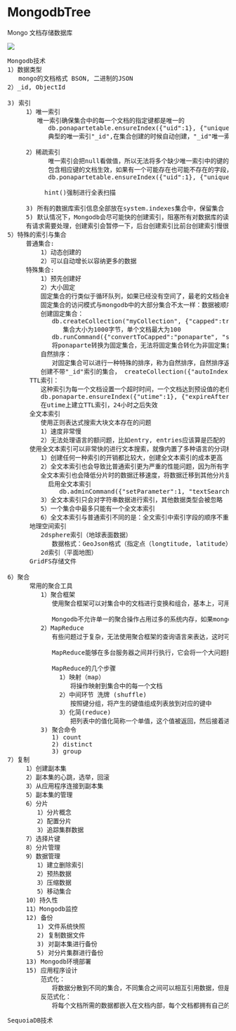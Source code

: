 # MongodbTree
Mongo 文档存储数据库

![](https://i.imgur.com/fXnMvOA.png)

<pre>
Mongodb技术
1）数据类型
   mongo的文档格式 BSON, 二进制的JSON
2）_id, ObjectId
   
3) 索引
     1）唯一索引
        唯一索引确保集合中的每一个文档的指定键都是唯一的
           db.ponapartetable.ensureIndex({"uid":1}, {"unique":true})
           典型的唯一索引"_id",在集合创建的时候自动创建，"_id"唯一索引不能被删除，其他唯一索引都是可以删除的 

     2）稀疏索引
           唯一索引会把null看做值，所以无法将多个缺少唯一索引中的键的文档插入到集合中，然而，有些情况下，你可能希望唯一索引只对
           包含相应键的文档生效，如果有一个可能存在也可能不存在的字段，但是当它存在时，它必须是唯一的，这时就可以将unique和sparse选项组合在一起使用
           db.ponapartetable.ensureIndex({"uid":1}, {"unique":true, "sparse":true})
           
          hint()强制进行全表扫描

     3) 所有的数据库索引信息全部放在system.indexes集合中，保留集合
     5) 默认情况下，Mongodb会尽可能快的创建索引，阻塞所有对数据库的读请求和写请求，一直到索引创建成功，如果希望在创建索引时仍能处理请求，可通过创建索引时指定backgroud选项，
     有请求需要处理，创建索引会暂停一下，后台创建索引比前台创建索引慢很多
5）特殊的索引与集合
     普通集合:
	     1）动态创建的
		 2）可以自动增长以容纳更多的数据
     特殊集合:
         1）预先创建好
         2）大小固定
         固定集合的行类似于循环队列，如果已经没有空间了，最老的文档会被删除用以释放空间，新插入的文档会占据这块空间.
         固定集合的访问模式与mongodb中的大部分集合不太一样：数据被顺序写入磁盘上的固定空间，因为它们在磁盘上的访问速度非常快，固定集合可以用来记录日志
         创建固定集合：
            db.createCollection("myCollection", {"capped":true, "size":1000, "max":100})
	           集合大小为1000字节，单个文档最大为100
	        db.runCommand({"convertToCapped":"ponaparte", "size":10000})
	        将ponaparte转换为固定集合，无法将固定集合转化为非固定集合
         自然排序：
            对固定集合可以进行一种特殊的排序，称为自然排序，自然排序返回的结果就是集合中文档在磁盘上的顺序 
         创建不带"_id"索引的集合， createCollection({"autoIndexId":false})
	  TTL索引：
		 这种索引为每一个文档设置一个超时时间，一个文档达到预设值的老化时间之后就会被删除，这种索引对于缓存问题非常有用
         db.ponaparte.ensureIndex({"utime":1}, {"expireAfterSecs":60 * 60 * 24})
         在utime上建立TTL索引，24小时之后失效
      全文本索引
         使用正则表达式搜索大块文本存在的问题
         1）速度非常慢
	     2）无法处理语言的额问题，比如entry, entries应该算是匹配的
      使用全文本索引可以非常快的进行文本搜索，就像内置了多种语言的分词机制的支持一样
         1）创建任何一种索引的开销都比较大，创建全文本索引的成本更高
         2）全文本索引也会导致比普通索引更为严重的性能问题，因为所有字符串都需要被分解，分词，并且保存到一个地方，因此可能会发现全文本索引的集合的写入速度比其他集合要查，
         全文本索引也会降低分片时的数据迁移速度，将数据迁移到其他分片是，所有文本都需要重新进行索引
           启用全文本索引
              db.adminCommand({"setParameter":1, "textSearchEnabled":1})
         3）全文本索引只会对字符串数据进行索引，其他数据类型会被忽略	 
         5）一个集合中最多只能有一个全文本索引
         6）全文本索引与普通索引不同的是：全文索引中索引字段的顺序不重要，重要的是索引字段的权重，一经创建，权重不可修改，可以通过删除索引方式修改权重
      地理空间索引
         2dsphere索引（地球表面数据）
	        数据格式：GeoJson格式（指定点（longtitude, latitude），线，所变形）
	     2d索引（平面地图）	
      GridFS存储文件
               
6）聚合
      常用的聚合工具
         1）聚合框架
            使用聚合框架可以对集合中的文档进行变换和组合，基本上，可用多个构件创建一个管道(pipeline)，用于对一连串的文档进行处理，这些构件包括筛选(filtering)，投射(projecting),分组（grouping）， 限制(limiting)和跳过(skipping)
 
            Mongodb不允许单一的聚合操作占用过多的系统内存，如果mongodb发现某个聚合操作占用了超过20%内存，这个操作就会被直接输出错误
         2）MapReduce
            有些问题过于复杂，无法使用聚合框架的查询语言来表达，这时可以使用MapReduce，MapReduce使用js作为查询语言，js作为查询语言，因此它能够表达任意复杂的逻辑，然而MapReduce非常慢，不应该用在实时的数据分析中。
 
            MapReduce能够在多台服务器之间并行执行，它会将一个大问题拆分为多个小问题，将多个小问题发送到不同机器上，每台机器只负责完成一部分工作，所有机器都完成后，再将这些零碎的解决方案合并为一个完整的解决方案
           
            MapReduce的几个步骤
              1）映射（map）
	             将操作映射到集合中的每一个文档
	          2）中间环节 洗牌 (shuffle)
	             按照键分组，将产生的键值组成列表放到对应的键中
	          3）化简(reduce)
                 把列表中的值化简称一个单值，这个值被返回，然后接着进行洗牌，直到每个键的列表只有一个值为止，这个值就是最终结果
         3) 聚合命令
            1) count
            2) distinct
            3) group 
7）复制
     1）创建副本集
     2）副本集的心跳，选举，回滚
     3）从应用程序连接到副本集
     5）副本集的管理
     6）分片
        1）分片概念
        2）配置分片
        3）追踪集群数据
     7）选择片键
     8）分片管理
     9）数据管理
        1）建立删除索引
        2）预热数据
        3）压缩数据
        5）移动集合
     10）持久性
     11）Mongodb监控
     12) 备份
        1) 文件系统快照
        2) 复制数据文件
        3) 对副本集进行备份
        5) 对分片集群进行备份
     13) Mongodb环境部署
     15) 应用程序设计
         范式化：
            将数据分散到不同的集合，不同集合之间可以相互引用数据，但是引用的数据只存储在一个集合中
         反范式化：	
            将每个文档所需的数据都嵌入在文档内部，每个文档都拥有自己的数据副本，而不是所有文档共同引用同一个数据副本
</pre>

<pre>
SequoiaDB技术
</pre>
